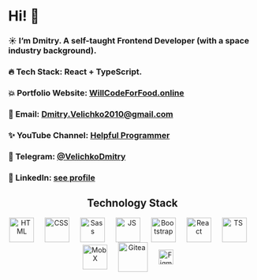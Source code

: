 # Hi! 👋

### ☀️ I’m Dmitry. A self-taught Frontend Developer (with a space industry background).

### 🔥 Tech Stack: React + TypeScript.

### 💥 Portfolio Website: [WillCodeForFood.online](https://willcodeforfood.online/)

### 💚 Email: Dmitry.Velichko2010@gmail.com 

### ✨ YouTube Channel: [Helpful Programmer](https://www.youtube.com/channel/UCMoXZFDHxWvNQHYfTo2nyPA/videos)

### 🧡 Telegram: [@VelichkoDmitry](https://t.me/VelichkoDmitry)

### 💙 LinkedIn: [see profile](https://www.linkedin.com/in/dmitryvelichko/)

<h2 align="center">Technology Stack</h2>

<p align="center">
<img align="center" style={margin-left: "30px"} alt="HTML" width="50px" src="https://user-images.githubusercontent.com/42185328/140605686-f37da84d-9b7b-4fdd-8b22-f52160d3817d.png" />&nbsp;&emsp;
<img align="center" alt="CSS" width="50px" src="https://user-images.githubusercontent.com/42185328/140605712-1b028b68-aad1-41ef-a868-94df3073716e.png" />&nbsp;&emsp; 
<img align="center" alt="Sass" width="50px" src="https://user-images.githubusercontent.com/42185328/140605966-f5ca001e-d4a3-4498-b3e4-021cb52ceda2.png" />&nbsp;&emsp;   
<img align="center" alt="JS" width="50px" src="https://user-images.githubusercontent.com/42185328/140605745-29b0ca52-240d-4fe4-b8f9-61771fd63521.png" />&nbsp;&emsp;
<img align="center" alt="Bootstrap" width="50px" src="https://user-images.githubusercontent.com/42185328/140606363-b2372114-b573-4691-8a0a-6233f1574308.png" />&nbsp;&emsp; 
<img align="center" alt="React" width="50px" src="https://user-images.githubusercontent.com/42185328/140605732-e9ae7ef8-4506-4ca4-b72c-fefc9cc28929.png" />&nbsp;&emsp;
<img align="center" alt="TS" width="50px" src="https://user-images.githubusercontent.com/42185328/140605789-d1be3679-13be-4085-9aaf-825f25ea4b4a.png" />&nbsp;&emsp;
<img align="center" alt="MobX" width="50px" src="https://user-images.githubusercontent.com/42185328/140605838-44d4d713-93be-43f0-9881-68c9dcff136d.png" />&nbsp;&emsp;
<img align="center" alt="Gitea" width="60px" src="https://user-images.githubusercontent.com/42185328/140606072-5c5120c5-a181-4de7-b26e-ed4987fa6de1.png" />&nbsp;&emsp;
<img align="center" alt="Figma" width="30px" src="https://user-images.githubusercontent.com/42185328/140606033-235d28fe-46d3-4fdb-a9b9-dff36f3fa3a7.png" />&nbsp;&emsp;
</p>



